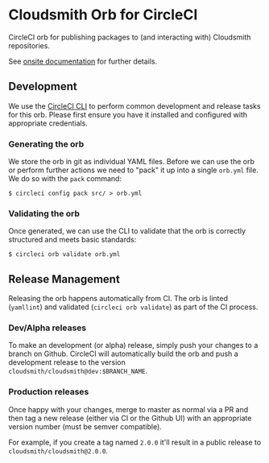 # Cloudsmith Orb for CircleCI

CircleCI orb for publishing packages to (and interacting with) Cloudsmith repositories.

See [onsite documentation](https://circleci.com/orbs/registry/orb/cloudsmith/cloudsmith) for further details.

## Development

We use the [CircleCI CLI](https://circleci.com/docs/2.0/local-cli/) to perform common development and release tasks for this orb. Please first ensure you have it installed and configured with appropriate credentials.

### Generating the orb

We store the orb in git as individual YAML files. Before we can use the orb or perform further actions we need to "pack" it up into a single `orb.yml` file. We do so with the `pack` command:

```
$ circleci config pack src/ > orb.yml
```

### Validating the orb

Once generated, we can use the CLI to validate that the orb is correctly structured and meets basic standards:

```
$ circleci orb validate orb.yml
```

## Release Management

Releasing the orb happens automatically from CI. The orb is linted (`yamllint`) and validated (`circleci orb validate`) as part of the CI process.

### Dev/Alpha releases

To make an development (or alpha) release, simply push your changes to a branch on Github. CircleCI will automatically build the orb and push a development release to the version `cloudsmith/cloudsmith@dev:$BRANCH_NAME`.

### Production releases

Once happy with your changes, merge to master as normal via a PR and then tag a new release (either via CI or the Github UI) with an appropriate version number (must be semver compatible).

For example, if you create a tag named `2.0.0` it'll result in a public release to `cloudsmith/cloudsmith@2.0.0`.
